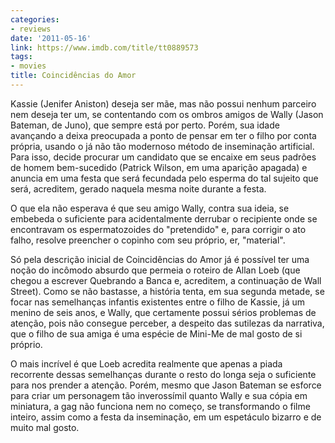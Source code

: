 ```yaml
---
categories:
- reviews
date: '2011-05-16'
link: https://www.imdb.com/title/tt0889573
tags:
- movies
title: Coincidências do Amor
---
```


Kassie (Jenifer Aniston) deseja ser mãe, mas não possui nenhum parceiro nem deseja ter um, se contentando com os ombros amigos de Wally (Jason Bateman, de Juno), que sempre está por perto. Porém, sua idade avançando a deixa preocupada a ponto de pensar em ter o filho por conta própria, usando o já não tão modernoso método de inseminação artificial. Para isso, decide procurar um candidato que se encaixe em seus padrões de homem bem-sucedido (Patrick Wilson, em uma aparição apagada) e anuncia em uma festa que será fecundada pelo esperma do tal sujeito que será, acreditem, gerado naquela mesma noite durante a festa.

O que ela não esperava é que seu amigo Wally, contra sua ideia, se embebeda o suficiente para acidentalmente derrubar o recipiente onde se encontravam os espermatozoides do "pretendido" e, para corrigir o ato falho, resolve preencher o copinho com seu próprio, er, "material".

Só pela descrição inicial de Coincidências do Amor já é possível ter uma noção do incômodo absurdo que permeia o roteiro de Allan Loeb (que chegou a escrever Quebrando a Banca e, acreditem, a continuação de Wall Street). Como se não bastasse, a história tenta, em sua segunda metade, se focar nas semelhanças infantis existentes entre o filho de Kassie, já um menino de seis anos, e Wally, que certamente possui sérios problemas de atenção, pois não consegue perceber, a despeito das sutilezas da narrativa, que o filho de sua amiga é uma espécie de Mini-Me de mal gosto de si próprio.

O mais incrível é que Loeb acredita realmente que apenas a piada recorrente dessas semelhanças durante o resto do longa seja o suficiente para nos prender a atenção. Porém, mesmo que Jason Bateman se esforce para criar um personagem tão inverossímil quanto Wally e sua cópia em miniatura, a gag não funciona nem no começo, se transformando o filme inteiro, assim como a festa da inseminação, em um espetáculo bizarro e de muito mal gosto.